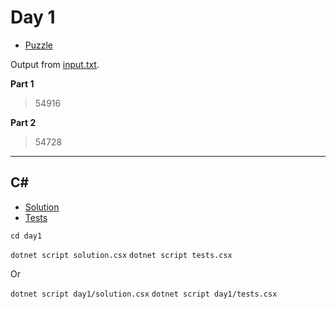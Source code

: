 # Day 1

- [Puzzle](PUZZLE.md)

Output from [input.txt](input.txt).
<!-- Output from [input.txt](day1/input.txt). -->

**Part 1**

> 54916

**Part 2**

> 54728

---

## C#

- [Solution](solution.csx)
- [Tests](tests.csx)

`cd day1`

`dotnet script solution.csx`
`dotnet script tests.csx`

Or

`dotnet script day1/solution.csx`
`dotnet script day1/tests.csx`
